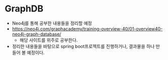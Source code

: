 # GraphDB
* Neo4j를 통해 공부한 내용들을 정리할 예정
* https://neo4j.com/graphacademy/training-overview-40/01-overview40-neo4j-graph-database/
  * 해당 사이트를 위주로 공부한다.
* 정리한 내용들을 바탕으로 spring boot프로젝트를 진행하거나, 결과물을 하나 만들어 볼 예정이다.
